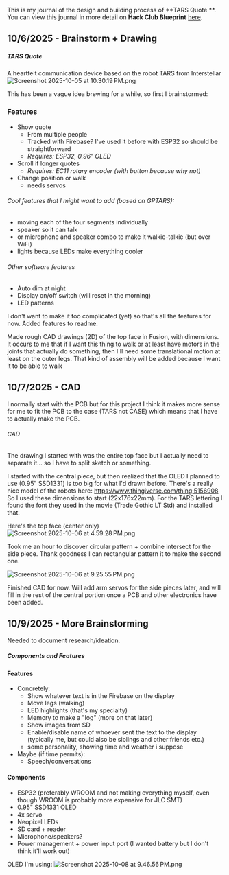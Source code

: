 <!--
  ===================    !!READ THIS NOTICE!!   ====================
  DO NOT edit this file manually. Your changes WILL BE OVERWRITTEN!
  This journal is auto generated and updated by Hack Club Blueprint.
  To edit this file, please edit your journal entries on Blueprint.
  ==================================================================
-->

This is my journal of the design and building process of **TARS Quote **.  
You can view this journal in more detail on **Hack Club Blueprint** [here](https://blueprint.hackclub.com/projects/164).


## 10/6/2025 - Brainstorm + Drawing  

##### TARS Quote
A heartfelt communication device based on the robot TARS from Interstellar![Screenshot 2025-10-05 at 10.30.19 PM.png](https://blueprint.hackclub.com/user-attachments/blobs/redirect/eyJfcmFpbHMiOnsiZGF0YSI6Njc2LCJwdXIiOiJibG9iX2lkIn19--ef02b4fb3f413bc63f60397b2cae0c28c4918e08/Screenshot%202025-10-05%20at%2010.30.19%E2%80%AFPM.png)


This has been a vague idea brewing for a while, so first I brainstormed: 
### Features
- Show quote
	- From multiple people
	- Tracked with Firebase? I've used it before with ESP32 so should be straightforward
	- *Requires: ESP32, 0.96" OLED*
- Scroll if longer quotes
	- *Requires: EC11 rotary encoder (with button because why not)*
- Change position or walk
	- needs servos

###### Cool features that I might want to add (based on GPTARS):
- moving each of the four segments individually
- speaker so it can talk
- or microphone and speaker combo to make it walkie-talkie (but over WiFi)
- lights because LEDs make everything cooler

###### Other software features
- Auto dim at night
- Display on/off switch (will reset in the morning)
- LED patterns

I don't want to make it too complicated (yet) so that's all the features for now. 
Added features to readme. 

Made rough CAD drawings (2D) of the top face in Fusion, with dimensions. It occurs to me that if I want this thing to walk or at least have motors in the joints that actually do something, then I'll need some translational motion at least on the outer legs. That kind of assembly will be added because I want it to be able to walk  

## 10/7/2025 - CAD  

I normally start with the PCB but for this project I think it makes more sense for me to fit the PCB to the case (TARS not CASE) which means that I have to actually make the PCB. 

###### CAD
The drawing I started with was the entire top face but I actually need to separate it... so I have to split sketch or something. 

I started with the central piece, but then realized that the OLED I planned to use (0.95" SSD1331) is too big for what I'd drawn before. There's a really nice model of the robots here: https://www.thingiverse.com/thing:5156908 
So I used these dimensions to start (22x176x22mm). 
For the TARS lettering I found the font they used in the movie (Trade Gothic LT Std) and installed that. 

Here's the top face (center only)
![Screenshot 2025-10-06 at 4.59.28 PM.png](https://blueprint.hackclub.com/user-attachments/blobs/redirect/eyJfcmFpbHMiOnsiZGF0YSI6ODA4LCJwdXIiOiJibG9iX2lkIn19--440710c28651d3c4e4215a265c7fb9ab1a5ff35e/Screenshot%202025-10-06%20at%204.59.28%E2%80%AFPM.png)

Took me an hour to discover circular pattern + combine intersect for the side piece. Thank goodness I can rectangular pattern it to make the second one. 

![Screenshot 2025-10-06 at 9.25.55 PM.png](https://blueprint.hackclub.com/user-attachments/blobs/redirect/eyJfcmFpbHMiOnsiZGF0YSI6ODI4LCJwdXIiOiJibG9iX2lkIn19--82573de240acf6dcbd8df448e351f3b23bcf3ff4/Screenshot%202025-10-06%20at%209.25.55%E2%80%AFPM.png)

Finished CAD for now. Will add arm servos for the side pieces later, and will fill in the rest of the central portion once a PCB and other electronics have been added.   

## 10/9/2025 - More Brainstorming  

Needed to document research/ideation.

##### Components and Features
#### Features
- Concretely: 
	- Show whatever text is in the Firebase on the display
	- Move legs (walking)
	- LED highlights (that's my specialty)
	- Memory to make a "log" (more on that later)
	- Show images from SD
	- Enable/disable name of whoever sent the text to the display (typically me, but could also be siblings and other friends etc.)
	- some personality, showing time and weather i suppose
- Maybe (if time permits):
	- Speech/conversations
#### Components
- ESP32 (preferably WROOM and not making everything myself, even though WROOM is probably more expensive for JLC SMT)
- 0.95" SSD1331 OLED
- 4x servo
- Neopixel LEDs
- SD card + reader
- Microphone/speakers? 
- Power management + power input port (I wanted battery but I don't think it'll work out)

OLED I'm using:
![Screenshot 2025-10-08 at 9.46.56 PM.png](https://blueprint.hackclub.com/user-attachments/blobs/proxy/eyJfcmFpbHMiOnsiZGF0YSI6MTE0NywicHVyIjoiYmxvYl9pZCJ9fQ==--8d8102daa3b50f1f9da10e7fc584ff3cfeb1678a/Screenshot%202025-10-08%20at%209.46.56%E2%80%AFPM.png)  

